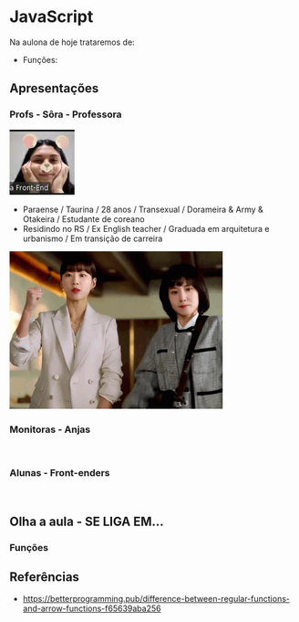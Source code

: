 # JavaScript

Na aulona de hoje trataremos de:

- Funções:


## Apresentações

### Profs - Sôra - Professora

![Professora](./assets/eu.jpg)

* Paraense / Taurina / 28 anos / Transexual / Dorameira & Army & Otakeira / Estudante de coreano
* Residindo no RS / Ex English teacher / Graduada em arquitetura e urbanismo / Em transição de carreira

<img src="./assets/extraordinaria.gif" alt="woo young woo" width="374" height="276" />

### Monitoras - Anjas

<img src="" alt="" width="" height="" />

### Alunas - Front-enders

<img src="" alt="" width="" height="" />


## Olha a aula - SE LIGA EM...

### Funções

## Referências 

* https://betterprogramming.pub/difference-between-regular-functions-and-arrow-functions-f65639aba256